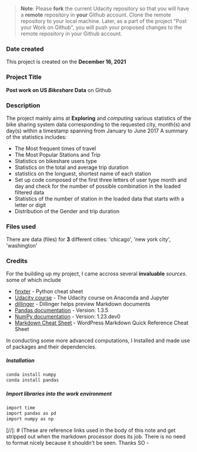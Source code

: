 >**Note**: Please **fork** the current Udacity repository so that you will have a **remote** repository in **your** Github account. Clone the remote repository to your local machine. Later, as a part of the project "Post your Work on Github", you will push your proposed changes to the remote repository in your Github account.

### Date created
This project is created on the **December 16, 2021**

### Project Title
**Post work on US _Bikeshare_ Data** on Github

### Description
The project mainly aims at **Exploring** and _computing_ various statistics of the bike sharing system data corresponding to the requested city, month(s) and day(s) within a timestamp spanning from January to June 2017
A summary of the statistics includes:

- The Most frequent times of travel
- The Most Popular Stations and Trip
- Statistics on bikeshare users type
- Statistics on the total and average trip duration
- statistics on the longuest, shortest name of each station
- Set up code composed of the first three letters of user type month and day and check for the number of possible combination in the loaded filtered data
- Statistics of the number of station in the loaded data that starts with a letter or digit
- Distribution of the Gender and trip duration

### Files used
There are data (files) for **3** different cities: 'chicago', 'new york city', 'washington'

### Credits
For the building up my project, I came accross several **invaluable** _sources_. some of which include
- [finxter](https://blog.finxter.com/python-crash-course/) - Python cheat sheet
- [Udacity course][AJ] - The Udacity course on Anaconda and Jupyter
- [dillinger](https://dillinger.io/) - Dillinger helps preview Markdown documents
- [Pandas documentation](https://pandas.pydata.org/pandas-docs/stable/index.html) - Version: 1.3.5
- [NumPy documentation](https://numpy.org/devdocs/index.html) - Version: 1.23.dev0
- [Markdown Cheat Sheet](https://wordpress.com/support/markdown-quick-reference/) - WordPress Markdown Quick Reference Cheat Sheet



In conducting some more advanced computations, I Installed and made use of packages and their dependencies.

##### Installation
```sh
conda install numpy
conda install pandas
```
##### Import libraries into the work environment
```sh
import time
import pandas as pd
import numpy as np
```


[//]: # (These are reference links used in the body of this note and get stripped out when the markdown processor does its job. There is no need to format nicely because it shouldn't be seen. Thanks SO -

[AJ]: <https://classroom.udacity.com/courses/ud1111>